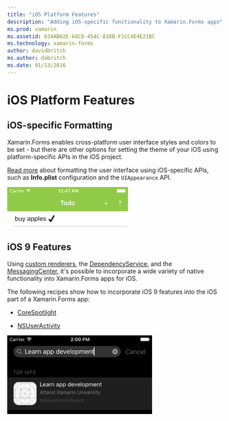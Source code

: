 ```yaml
---
title: "iOS Platform Features"
description: "Adding iOS-specific functionality to Xamarin.Forms apps"
ms.prod: xamarin
ms.assetid: 634AB62E-68C8-454C-838B-F1CC4E4E21BC
ms.technology: xamarin-forms
author: davidbritch
ms.author: dabritch
ms.date: 01/13/2016
---
```


# iOS Platform Features

## iOS-specific Formatting

Xamarin.Forms enables cross-platform user interface styles and colors to
be set - but there are other options for setting the theme of your iOS
using platform-specific APIs in the iOS project.

[Read more](theme.md) about formatting the user interface using iOS-specific
APIs, such as **Info.plist** configuration and the `UIAppearance` API.

![](images/status-white-sml.png "iOS Theming")

## iOS 9 Features

Using [custom renderers](~/xamarin-forms/app-fundamentals/custom-renderer/index.md),
the [DependencyService](~/xamarin-forms/app-fundamentals/dependency-service/index.md),
and the [MessagingCenter](~/xamarin-forms/app-fundamentals/messaging-center.md),
it's possible to incorporate a wide variety of native functionality
into Xamarin.Forms apps for iOS.

The following recipes show how to incorporate iOS 9 features into the
iOS part of a Xamarin.Forms app:

* [CoreSpotlight](https://github.com/xamarin/recipes/tree/master/Recipes/xamarin-forms/iOS/core-spotlight-search)

* [NSUserActivity](https://github.com/xamarin/recipes/tree/master/Recipes/xamarin-forms/iOS/nsuseractivity-search)

![](images/corespotlight.png "iOS Spotlight Search")

